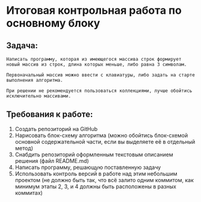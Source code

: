 # Итоговая контрольная работа по основному блоку
## Задача:

    Написать программу, которая из имеющегося массива строк формирует новый массив из строк, длина которых меньше, либо равна 3 символам.
    
    Первоначальный массив можно ввести с клавиатуры, либо задать на старте выполнения алгоритма. 
    
    При решении не рекомендуется пользоваться коллекциями, лучше обойтись исключительно массивами.

  ## Требования к работе:

1. Создать репозиторий на GitHub
2. Нарисовать блок-схему алгоритма (можно обойтись блок-схемой основной содержательной части, если вы выделяете её в отдельный метод)
3. Снабдить репозиторий оформленным текстовым описанием решения (файл README.md)
4. Написать программу, решающую поставленную задачу
5. Использовать контроль версий в работе над этим небольшим проектом (не должно быть так, что всё залито одним коммитом, как минимум этапы 2, 3, и 4 должны быть расположены в разных коммитах)
